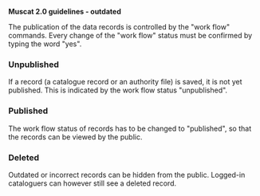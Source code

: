 **Muscat 2.0 guidelines - outdated**

The publication of the data records is controlled by the "work flow" commands. Every change of the "work flow" status must be confirmed by typing the word "yes".

### Unpublished

If a record (a catalogue record or an authority file) is saved, it is not yet published. This is indicated by the work flow status "unpublished".

### Published

The work flow status of records has to be changed to "published", so that the records can be viewed by the public.

### Deleted

Outdated or incorrect records can be hidden from the public. Logged-in cataloguers can however still see a deleted record.
